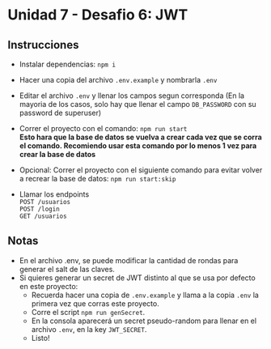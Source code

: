 # Unidad 7 - Desafio 6: JWT

## Instrucciones

- Instalar dependencias:
  `npm i`

- Hacer una copia del archivo `.env.example` y nombrarla `.env`

- Editar el archivo `.env` y llenar los campos segun corresponda (En la mayoria de los casos, solo hay que llenar el campo `DB_PASSWORD` con su password de superuser)

- Correr el proyecto con el comando:
  `npm run start` <br/>
  <b>Esto hara que la base de datos se vuelva a crear cada vez que se corra el comando. Recomiendo usar esta comando por lo menos 1 vez para crear la base de datos</b>

- Opcional: Correr el proyecto con el siguiente comando para evitar volver a recrear la base de datos:
  `npm run start:skip`

- Llamar los endpoints <br/>
  `POST /usuarios` <br/>
  `POST /login` <br/>
  `GET /usuarios` <br/>

## Notas

- En el archivo .env, se puede modificar la cantidad de rondas para generar el salt de las claves.
- Si quieres generar un secret de JWT distinto al que se usa por defecto en este proyecto:
  - Recuerda hacer una copia de `.env.example` y llama a la copia `.env` la primera vez que corras este proyecto.
  - Corre el script `npm run genSecret`.
  - En la consola aparecerá un secret pseudo-random para llenar en el archivo `.env`, en la key `JWT_SECRET`.
  - Listo!
